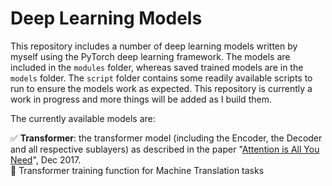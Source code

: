 # Deep Learning Models

This repository includes a number of deep learning models written by myself using the PyTorch deep learning framework.
The models are included in the `modules` folder, whereas saved trained models are in the `models` folder. 
The `script` folder contains some readily available scripts to run to ensure the models work as expected.
This repository is currently a work in progress and more things will be added as I build them.  
 
 
The currently available models are:  

:white_check_mark: **Transformer**: the transformer model (including the Encoder, the Decoder and all respective 
sublayers) as described in the paper 
"<a target="_blank" href="https://arxiv.org/pdf/1706.03762.pdf">Attention is All You Need</a>", Dec 2017.  
    :radio_button: Transformer training function for Machine Translation tasks
